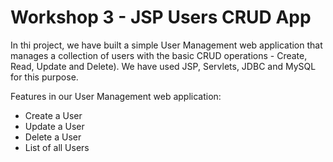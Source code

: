 # Workshop 3 - JSP Users CRUD App
In thi project, we have built a simple User Management web application that manages a collection of users with the basic CRUD operations - Create, Read, Update and Delete).
We have used JSP, Servlets, JDBC and MySQL for this purpose.

Features in our User Management web application:
- Create a User
- Update a User
- Delete a User
- List of all Users